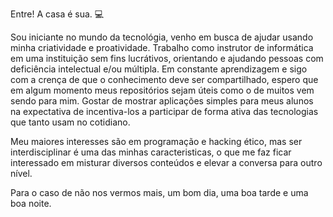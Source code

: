 Entre! A casa é sua. 💻

Sou iniciante no mundo da tecnológia, venho em busca de ajudar usando minha criatividade e proatividade. Trabalho como instrutor de informática em uma instituição sem fins lucrátivos, orientando e ajudando pessoas com deficiência intelectual e/ou múltipla. Em constante aprendizagem e sigo com a crença de que o conhecimento deve ser compartilhado, espero que em algum momento meus repositórios sejam úteis como o de muitos vem sendo para mim. Gostar de mostrar aplicações simples para meus alunos na expectativa de incentiva-los a participar de forma ativa das tecnologias que tanto usam no cotidiano.

Meu maiores interesses são em programação e hacking ético, mas ser interdisciplinar é uma das minhas caracteristicas, o que me faz ficar interessado em misturar diversos conteúdos e elevar a conversa para outro nível.

Para o caso de não nos vermos mais, um bom dia, uma boa tarde e uma boa noite.

